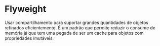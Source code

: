 # Flyweight

Usar compartilhamento para suportar grandes quantidades de objetos refinados eficientemente. É um padrão que permite reduzir o consume de memória já que tem uma pegada de ser um cache para objetos com propriedades imutáveis.